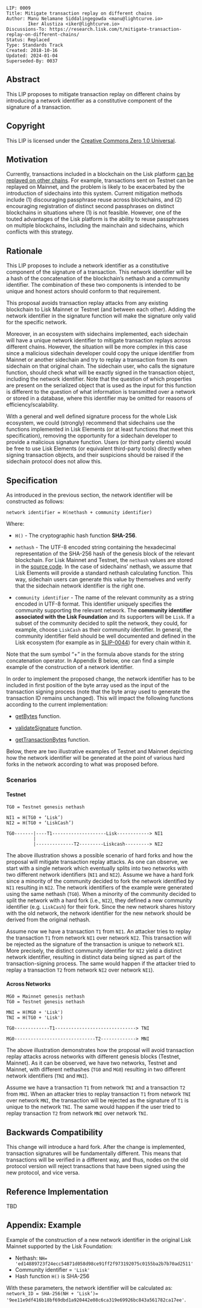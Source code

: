 ```
LIP: 0009
Title: Mitigate transaction replay on different chains
Author: Manu Nelamane Siddalingegowda <manu@lightcurve.io>
        Iker Alustiza <iker@lightcurve.io>
Discussions-To: https://research.lisk.com/t/mitigate-transaction-replay-on-different-chains/
Status: Replaced
Type: Standards Track
Created: 2018-10-16
Updated: 2024-01-04
Superseded-By: 0037
```

## Abstract

This LIP proposes to mitigate transaction replay on different chains by introducing a network identifier as a constitutive component of the signature of a transaction.

## Copyright

This LIP is licensed under the [Creative Commons Zero 1.0 Universal](https://creativecommons.org/publicdomain/zero/1.0/).

## Motivation

Currently, transactions included in a blockchain on the Lisk platform [can be replayed on other chains](https://github.com/LiskHQ/lisk/issues/1610). For example, transactions sent on Testnet can be replayed on Mainnet, and the problem is likely to be exacerbated by the introduction of sidechains into this system. Current mitigation methods include (1) discouraging passphrase reuse across blockchains, and (2) encouraging registration of distinct second passphrases on distinct blockchains in situations where (1) is not feasible. However, one of the touted advantages of the Lisk platform is the ability to reuse passphrases on multiple blockchains, including the mainchain and sidechains, which conflicts with this strategy.

## Rationale

This LIP proposes to include a network identifier as a constitutive component of the signature of a transaction. This network identifier will be a hash of the concatenation of the blockchain’s nethash and a community identifier. The combination of these two components is intended to be unique and honest actors should conform to that requirement.

This proposal avoids transaction replay attacks from any existing blockchain to Lisk Mainnet or Testnet (and between each other). Adding the network identifier in the signature function will make the signature only valid for the specific network.

Moreover, in an ecosystem with sidechains implemented, each sidechain will have a unique network identifier to mitigate transaction replays across different chains. However, the situation will be more complex in this case since a malicious sidechain developer could copy the unique identifier from Mainnet or another sidechain and try to replay a transaction from its own sidechain on that original chain. The sidechain user, who calls the signature function, should check what will be exactly signed in the transaction object, including the network identifier. Note that the question of which properties are present on the serialized object that is used as the input for this function is different to the question of what information is transmitted over a network or stored in a database, where this identifier may be omitted for reasons of efficiency/scalability.

With a general and well defined signature process for the whole Lisk ecosystem, we could (strongly) recommend that sidechains use the functions implemented in Lisk Elements (or at least functions that meet this specification), removing the opportunity for a sidechain developer to provide a malicious signature function. Users (or third party clients) would be free to use Lisk Elements (or equivalent third-party tools) directly when signing transaction objects, and their suspicions should be raised if the sidechain protocol does not allow this.

## Specification

As introduced in the previous section, the network identifier will be constructed as follows:

```
network identifier = H(nethash + community identifier)
```

Where:

- `H()` - The cryptographic hash function **SHA-256**.

- `nethash` - The UTF-8 encoded string containing the hexadecimal representation of the SHA-256 hash of the genesis block of the relevant blockchain. For Lisk Mainnet and Testnet, the `nethash` values are stored in the [source code](https://github.com/LiskHQ/lisk-sdk/blob/391b5d0d2c81897840de6f880927c31c06958322/elements/lisk-constants/src/index.ts#L32). In the case of sidechains’ nethash, we assume that Lisk Elements will provide a standard nethash calculating function. This way, sidechain users can generate this value by themselves and verify that the sidechain network identifier is the right one.

- `community identifier` - The name of the relevant community as a string encoded in UTF-8 format. This identifier uniquely specifies the community supporting the relevant network. The **community identifier associated with the Lisk Foundation** and its supporters will be `Lisk`. If a subset of the community decided to split the network, they could, for example, choose `LiskCash` as their community identifier. In general, the community identifier field should be well documented and defined in the Lisk ecosystem (for example as in [SLIP-0044](https://github.com/satoshilabs/slips/blob/master/slip-0044.md)) for every chain within it.

Note that the sum symbol “+” in the formula above stands for the string concatenation operator. In Appendix B below, one can find a simple example of the construction of a network identifier.

In order to implement the proposed change, the network identifier has to be included in first position of the byte array used as the input of the transaction signing process (note that the byte array used to generate the transaction ID remains unchanged). This will impact the following functions according to the current implementation:

- [getBytes](https://github.com/LiskHQ/lisk-sdk/blob/be29ede0de99ae5407712ca853b54183e70cfb9d/elements/lisk-transactions/src/base_transaction.ts#L259) function.

- [validateSignature](https://github.com/LiskHQ/lisk-sdk/blob/280ac4e9c8daf459e297a54aa547404d6d7b3971/elements/lisk-transactions/src/utils/sign_and_validate.ts#L35) function.

- [getTransactionBytes](https://github.com/LiskHQ/lisk-sdk/blob/280ac4e9c8daf459e297a54aa547404d6d7b3971/elements/lisk-transactions/src/utils/get_transaction_bytes.ts#L216) function.

Below, there are two illustrative examples of Testnet and Mainnet depicting how the network identifier will be generated at the point of various hard forks in the network according to what was proposed before.

### Scenarios

#### Testnet

```
TG0 = Testnet genesis nethash

NI1 = H(TG0 + ‘Lisk’)
NI2 = H(TG0 + ‘LiskCash’)

TG0-------|----T1--------------------Lisk------------> NI1                  
          |                   
          |--------------T2---------Liskcash---------> NI2
```  

The above illustration shows a possible scenario of hard forks and how the proposal will mitigate transaction replay attacks. As one can observe, we start with a single network which eventually splits into two networks with two different network identifiers (`NI1` and `NI2`). Assume we have a hard fork since a minority of the community decided to fork the network identified by `NI1` resulting in `NI2`. The network identifiers of the example were generated using the same nethash (`TG0`).  When a minority of the community decided to split the network with a hard fork (i.e., `NI2`), they defined a new community identifier (e.g. `LiskCash`) for their fork. Since the new network shares history with the old network, the network identifier for the new network should be derived from the original nethash.  

Assume now we have a transaction `T1` from `NI1`. An attacker tries to replay the transaction `T1` from network `NI1` over network `NI2`. This transaction will be rejected as the signature of the transaction is unique to network `NI1`. More precisely, the distinct community identifier for `NI2` yield a distinct network identifier, resulting in distinct data being signed as part of the transaction-signing process. The same would happen if the attacker tried to replay a transaction `T2` from network `NI2` over network `NI1`).

#### Across Networks

```
MG0 = Mainnet genesis nethash
TG0 = Testnet genesis nethash

MNI = H(MG0 + 'Lisk')
TNI = H(TG0 + 'Lisk')

TG0-------------T1------------------------------> TNI            

MG0------------------------------T2-------------> MNI
```

The above illustration demonstrates how the proposal will avoid transaction replay attacks across networks with different genesis blocks (Testnet, Mainnet). As it can be observed, we have two networks, Testnet and Mainnet, with different nethashes (`TG0` and `MG0`) resulting in two different network identifiers (`TNI` and `MNI`).

Assume we have a transaction `T1` from network `TNI` and a transaction `T2` from `MNI`. When an attacker tries to replay transaction `T1` from network `TNI` over network `MNI`, the transaction will be rejected as the signature of `T1` is unique to the network `TNI`. The same would happen if the user tried to replay transaction `T2` from network `MNI` over network `TNI`.

## Backwards Compatibility

This change will introduce a hard fork. After the change is implemented, transaction signatures will be fundamentally different. This means that transactions will be verified in a different way, and thus, nodes on the old protocol version will reject transactions that have been signed using the new protocol, and vice versa.

## Reference Implementation

TBD


## Appendix: Example

Example of the construction of a new network identifier in the original Lisk Mainnet supported by the Lisk Foundation:

- Nethash: `NH= 'ed14889723f24ecc54871d058d98ce91ff2f973192075c0155ba2b7b70ad2511'`
- Community identifier = `'Lisk'`
- Hash function `H()` is SHA-256

With these parameters, the network identifier will be calculated as: `network_ID = SHA-256(NH + ‘Lisk’)= '9ee11e9df416b18bf69dbd1a920442e08c6ca319e69926bc843a561782ca17ee'`.

